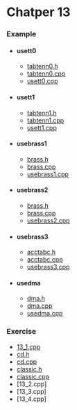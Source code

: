 # Chatper 13

### Example
* #### usett0
    * [tabtenn0.h](tabtenn0.h)
    * [tabtenn0.cpp](tabtenn0.cpp)
    * [usett0.cpp](usett0.cpp)
* #### usett1
    * [tabtenn1.h](tabtenn1.h)
    * [tabtenn1.cpp](tabtenn1.cpp)
    * [usett1.cpp](usett1.cpp)
* #### usebrass1
    * [brass.h](brass.h)
    * [brass.cpp](brass.cpp)
    * [usebrass1.cpp](usebrass1.cpp)
* #### usebrass2
    * [brass.h](brass.h)
    * [brass.cpp](brass.cpp)
    * [usebrass2.cpp](usebrass2.cpp)
* #### usebrass3
    * [acctabc.h](acctabc.h)
    * [acctabc.cpp](acctabc.cpp)
    * [usebrass3.cpp](usebrass3.cpp)
* #### usedma
    * [dma.h](dma.h)
    * [dma.cpp](dma.cpp)
    * [usedma.cpp](usedma.cpp)

### Exercise
* [13_1.cpp](13_1.cpp)
* [cd.h](cd.h)
* [cd.cpp](cd.cpp)
* [classic.h](classic.h)
* [classic.cpp](classic.cpp)
* [13_2.cpp]
* [13_3.cpp]
* [13_4.cpp]

